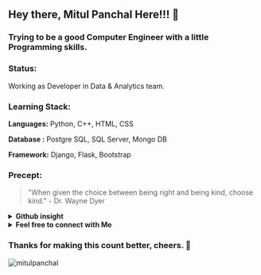 <!--
<img align='right' src='https://media.giphy.com/media/bcKmIWkUMCjVm/giphy.gif' width='200"'>
<br>
-->

## Hey there, Mitul Panchal Here!!! :wave:
### Trying to be a good Computer Engineer with a little Programming skills.

### Status:
<p> Working as Developer in Data & Analytics team. </p>

### Learning Stack:
<p> <b>Languages:</b> Python, C++, HTML, CSS </p>
<p> <b>Database :</b> Postgre SQL, SQL Server, Mongo DB </p>
<p> <b>Framework:</b> Django, Flask, Bootstrap </p>

### Precept:

> "When given the choice between being right and being kind, choose kind." - Dr. Wayne Dyer

<!--
<details>
  <summary><b>Learning Stack</b></summary>
  <br>
  <p> <b>Languages:</b> Python, C++, HTML, CSS </p>
  <p> <b>Database :</b> Postgre SQL, SQL Server, Mongo DB </p>
  <p> <b>Framework:</b> Django, Flask, Bootstrap </p>
</details>  
-->

<details>
  <summary><b>Github insight</b></summary>
  <br>
  <img src="https://github-readme-stats.vercel.app/api/top-langs/?username=MitulPanchal&theme=light&layout=compact" />
  <br>
  <img src="https://github-readme-stats.vercel.app/api/?username=MitulPanchal&theme=black&show_icons=true&" />
</details>

<details>
  <summary><b>Feel free to connect with Me</b></summary>
  <br>
  
[![Linkedin Badge](https://img.shields.io/badge/-MitulPanchal-blue?style=flat-square&logo=Linkedin&logoColor=white&link=https://www.linkedin.com/in/MitulPanchal/)](https://www.linkedin.com/in/imitulpanchal/)
[![Instagram Badge](https://img.shields.io/badge/-MitulPanchal-e4405f?style=flat-square&logo=Instagram&logoColor=white&link=https://www.instagram.com/MitulPanchal/)](https://www.instagram.com/imitulpanchal/)
[![Website Badge](https://img.shields.io/badge/-MitulPanchal.co.in-e34f26?style=flat-square&logo=HTML5&logoColor=white&link=https://mitulpanchal.github.io/Portfolio/)](https://mitulpanchal.github.io/Portfolio/)
[![Gmail Badge](https://img.shields.io/badge/-imitulpanchal@gmail.com-d14836?style=flat-square&logo=Gmail&logoColor=white&link=mailto:imitulpanchal@gmail.com)](mailto:imitulpanchal@gmail.com)

</details>

### Thanks for making this count better, cheers. :beer: 
<img src="https://komarev.com/ghpvc/?username=mitulpanchal" alt="mitulpanchal" />
